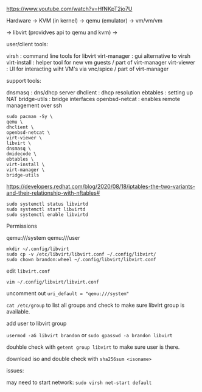 https://www.youtube.com/watch?v=HfNKpT2jo7U

Hardware -> KVM (in kernel) -> qemu (emulator) -> vm/vm/vm

-> libvirt (providves api to qemu and kvm) ->

user/client tools:

virsh : command line tools for libvirt
virt-manager : gui alternative to virsh
virt-install : helper tool for new vm guests / part of virt-manager
virt-viewer : UI for interacting wiht VM's via vnc/spice / part of virt-manager

support tools:

dnsmasq : dns/dhcp server
dhclient : dhcp resolution
ebtables : setting up NAT
bridge-utils : bridge interfaces
openbsd-netcat : enables remote management over ssh

```
sudo pacman -Sy \
qemu \
dhclient \
openbsd-netcat \
virt-viewer \
libvirt \
dnsmasq \
dmidecode \
ebtables \
virt-install \
virt-manager \
bridge-utils
```

https://developers.redhat.com/blog/2020/08/18/iptables-the-two-variants-and-their-relationship-with-nftables#

```
sudo systemctl status libvirtd
sudo systemctl start libvirtd
sudo systemctl enable libvirtd
```

Permissions

qemu:///system
qemu:///user 

```
mkdir ~/.config/libvirt
sudo cp -v /etc/libvirt/libvirt.conf ~/.config/libvirt/
sudo chown brandon:wheel ~/.config/libvirt/libvirt.conf
```

edit `libvirt.conf`

`vim ~/.config/libvirt/libvirt.conf`

uncomment out `uri_default = "qemu:///system"`

`cat /etc/group` to list all groups and check to make sure libvirt group is available.

add user to libvirt group

`usermod -aG libvirt brandon` or `sudo gpasswd -a brandon libvirt`

douhble check with `getent group libvirt` to make sure user is there.

download iso and double check with `sha256sum <isoname>`


issues:

may need to start network: `sudo virsh net-start default`
